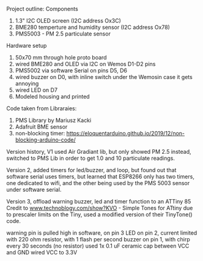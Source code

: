 Project outline:
Components
1. 1.3" I2C OLED screen (I2C address Ox3C)
2. BME280 temperture and humidity sensor (I2C address Ox78)
3. PMS5003 - PM 2.5 particulate sensor

Hardware setup
1. 50x70 mm through hole proto board
2. wired BME280 and OLED via I2C on Wemos D1-D2 pins
3. PMS5002 via software Serial on pins D5, D6
4. wired buzzer on D0, with inline switch under the Wemosin case it gets annoying
5. wired LED on D7
6. Modeled housing and printed

Code taken from Libraraies:
1. PMS Library by Mariusz Kacki
2. Adafruit BME sensor 
3. non-blocking timer: https://eloquentarduino.github.io/2019/12/non-blocking-arduino-code/

Version history, V1 used Air Gradiant lib, but only showed PM 2.5 instead, switched to PMS Lib in order to get 1.0 and 10 
particulate readings.

Version 2, added timers for led/buzzer, and loop, but found out that software serial uses timers,
but learned that ESP8266 only has two timers, one dedicated to wifi, and the other being used by 
the PMS 5003 sensor under software serial. 

Version 3, offload warning buzzer, led and timer function to an ATTiny 85
Credit to www.technoblogy.com/show?KVO - Simple Tones for ATtiny
due to prescaler limits on the Tiny, used a modified version of their TinyTone() code.

warning pin is pulled high in software, on pin 3
LED on pin 2, current limited with 220 ohm resistor, with 1 flash per second
buzzer on pin 1, with chirp every 30 seconds (no resistor)
used 1x 0.1 uF ceramic cap between VCC and GND
wired VCC to 3.3V